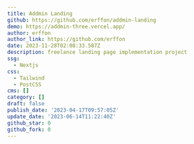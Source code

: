 ```yaml
---
title: Addmin Landing
github: https://github.com/erffon/addmin-landing
demo: https://addmin-three.vercel.app/
author: erffon
author_link: https://github.com/erffon
date: 2023-11-28T02:08:33.587Z
description: freelance landing page implementation project
ssg:
  - Nextjs
css:
  - Tailwind
  - PostCSS
cms: []
category: []
draft: false
publish_date: '2023-04-17T09:57:05Z'
update_date: '2023-06-14T11:22:40Z'
github_star: 0
github_fork: 0
---
```


